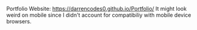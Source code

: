 Portfolio Website: https://darrencodes0.github.io/Portfolio/
It might look weird on mobile since I didn't account for compatibiliy with mobile device browsers.
